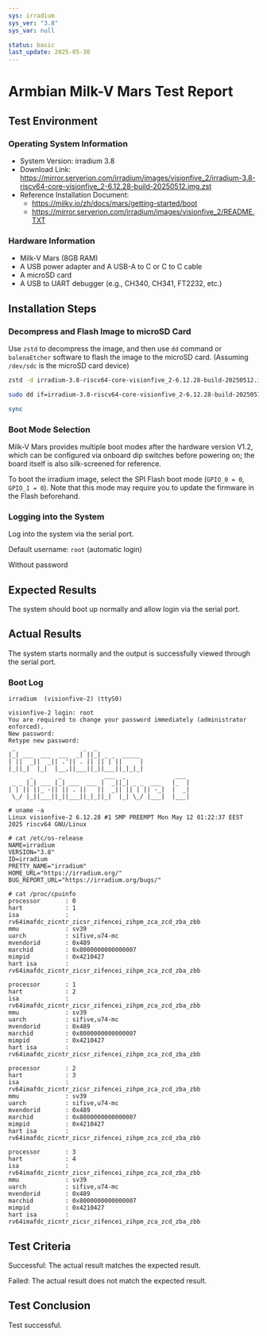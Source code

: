 ```yaml
---
sys: irradium
sys_ver: "3.8"
sys_var: null

status: basic
last_update: 2025-05-30
---
```


# Armbian Milk-V Mars Test Report

## Test Environment

### Operating System Information

- System Version: irradium 3.8
- Download Link: <https://mirror.serverion.com/irradium/images/visionfive_2/irradium-3.8-riscv64-core-visionfive_2-6.12.28-build-20250512.img.zst>
- Reference Installation Document:
  - <https://milkv.io/zh/docs/mars/getting-started/boot>
  - <https://mirror.serverion.com/irradium/images/visionfive_2/README.TXT>

### Hardware Information

- Milk-V Mars (8GB RAM)
- A USB power adapter and A USB-A to C or C to C cable
- A microSD card
- A USB to UART debugger (e.g., CH340, CH341, FT2232, etc.)

## Installation Steps

### Decompress and Flash Image to microSD Card

Use `zstd` to decompress the image,  and then use `dd` command or `balenaEtcher` software to flash the image to the microSD card. (Assuming `/dev/sdc` is the microSD card device)

```bash
zstd -d irradium-3.8-riscv64-core-visionfive_2-6.12.28-build-20250512.img.zst

sudo dd if=irradium-3.8-riscv64-core-visionfive_2-6.12.28-build-20250512.img of=/dev/sdc bs=1M status=progress

sync
```

### Boot Mode Selection

Milk-V Mars provides multiple boot modes after the hardware version V1.2, which can be configured via onboard dip switches before powering on; the board itself is also silk-screened for reference.

To boot the irradium image, select the SPI Flash boot mode (`GPIO_0 = 0`, `GPIO_1 = 0`). Note that this mode may require you to update the firmware in the Flash beforehand.

### Logging into the System

Log into the system via the serial port.

Default username: `root` (automatic login)

Without password

## Expected Results

The system should boot up normally and allow login via the serial port.

## Actual Results

The system starts normally and the output is successfully viewed through the serial port.

### Boot Log

```log
irradium  (visionfive-2) (ttyS0)

visionfive-2 login: root
You are required to change your password immediately (administrator enforced).
New password:
Retype new password:
 _                   _  _
|_| ___  ___  ___  _| ||_| _ _  _____
| ||  _||  _|| .'|| . || || | ||     |
|_||_|  |_|  |__,||___||_||___||_|_|_|
      _       _            ___  _              ___
 _ _ |_| ___ |_| ___  ___ |  _||_| _ _  ___   |_  |
| | || ||_ -|| || . ||   ||  _|| || | || -_|  |  _|
 \_/ |_||___||_||___||_|_||_|  |_| \_/ |___|  |___|

# uname -a
Linux visionfive-2 6.12.28 #1 SMP PREEMPT Mon May 12 01:22:37 EEST 2025 riscv64 GNU/Linux

# cat /etc/os-release
NAME=irradium
VERSION="3.8"
ID=irradium
PRETTY_NAME="irradium"
HOME_URL="https://irradium.org/"
BUG_REPORT_URL="https://irradium.org/bugs/"

# cat /proc/cpuinfo
processor       : 0
hart            : 1
isa             : rv64imafdc_zicntr_zicsr_zifencei_zihpm_zca_zcd_zba_zbb
mmu             : sv39
uarch           : sifive,u74-mc
mvendorid       : 0x489
marchid         : 0x8000000000000007
mimpid          : 0x4210427
hart isa        : rv64imafdc_zicntr_zicsr_zifencei_zihpm_zca_zcd_zba_zbb

processor       : 1
hart            : 2
isa             : rv64imafdc_zicntr_zicsr_zifencei_zihpm_zca_zcd_zba_zbb
mmu             : sv39
uarch           : sifive,u74-mc
mvendorid       : 0x489
marchid         : 0x8000000000000007
mimpid          : 0x4210427
hart isa        : rv64imafdc_zicntr_zicsr_zifencei_zihpm_zca_zcd_zba_zbb

processor       : 2
hart            : 3
isa             : rv64imafdc_zicntr_zicsr_zifencei_zihpm_zca_zcd_zba_zbb
mmu             : sv39
uarch           : sifive,u74-mc
mvendorid       : 0x489
marchid         : 0x8000000000000007
mimpid          : 0x4210427
hart isa        : rv64imafdc_zicntr_zicsr_zifencei_zihpm_zca_zcd_zba_zbb

processor       : 3
hart            : 4
isa             : rv64imafdc_zicntr_zicsr_zifencei_zihpm_zca_zcd_zba_zbb
mmu             : sv39
uarch           : sifive,u74-mc
mvendorid       : 0x489
marchid         : 0x8000000000000007
mimpid          : 0x4210427
hart isa        : rv64imafdc_zicntr_zicsr_zifencei_zihpm_zca_zcd_zba_zbb
```

## Test Criteria

Successful: The actual result matches the expected result.

Failed: The actual result does not match the expected result.

## Test Conclusion

Test successful.

